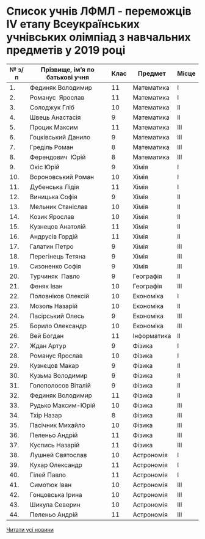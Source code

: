 # Список учнів ЛФМЛ - переможців  ІV етапу Всеукраїнських учнівських олімпіад з навчальних предметів у 2019 році

| № з/п | Прізвище, ім’я по батькові учня | Клас |   Предмет   | Місце |
| ----- | ------------------------------- | ---- | ----------- | ----- |
|  1.   |        Фединяк Володимир        |  11  | Математика  |   I   |
|  2.   |        Романус  Ярослав         |  11  | Математика  |   I   |
|  3.   |          Солоджук Гліб          |  10  | Математика  |  II   |
|  4.   |         Швець Анастасія         |  9   | Математика  |  II   |
|  5.   |          Процик Максим          |  11  | Математика  |  III  |
|  6.   |       Гоцківський Данило        |  9   | Математика  |  III  |
|  7.   |          Греділь Роман          |  8   | Математика  |  III  |
|  8.   |        Ферендович  Юрій         |  8   | Математика  |  III  |
|  9.   |            Окіс Юрій            |  9   |    Хімія    |   I   |
|  10.  |       Вороновський Роман        |  10  |    Хімія    |   I   |
|  11.  |         Дубенська Лідія         |  11  |    Хімія    |   I   |
|  12.  |         Виницька Софія          |  9   |    Хімія    |  II   |
|  13.  |        Мельник Станіслав        |  10  |    Хімія    |  II   |
|  14.  |          Козик Ярослав          |  10  |    Хімія    |  II   |
|  15.  |        Кузнецов Анатолій        |  11  |    Хімія    |  II   |
|  16.  |         Андрусів Гордій         |  11  |    Хімія    |  II   |
|  17.  |          Галатин Петро          |  9   |    Хімія    |  III  |
|  18.  |        Перегінець Тетяна        |  9   |    Хімія    |  III  |
|  19.  |         Сизоненко Софія         |  9   |    Хімія    |  III  |
|  20.  |         Турчиняк  Павло         |  9   |  Географія  |  II   |
|  21.  |           Феняк Іван            |  10  |  Географія  |  III  |
|  22.  |       Половніков Олексій        |  10  |  Економіка  |   I   |
|  23.  |         Мозоль Назарій          |  10  |  Економіка  |  II   |
|  24.  |        Пасірський Олесь         |  9   |  Економіка  |  III  |
|  25.  |        Борило Олександр         |  10  |  Економіка  |  III  |
|  26.  |           Вей Богдан            |  11  | Інформатика |  II   |
|  27.  |           Ждан Артур            |  9   |   Фізика    |   I   |
|  28.  |         Романус Ярослав         |  10  |   Фізика    |   I   |
|  29.  |         Кузнєцов Макар          |  9   |   Фізика    |  II   |
|  30.  |        Кузьма Володимир         |  9   |   Фізика    |  II   |
|  31.  |       Голополосов Віталій       |  9   |   Фізика    |  II   |
|  32.  |        Фединяк Володимир        |  11  |   Фізика    |  II   |
|  33.  |       Рудько Максим-Юрій        |  10  |   Фізика    |  III  |
|  34.  |           Тхір Назар            |  8   |   Фізика    |  III  |
|  35.  |        Пасічник Михайло         |  10  |   Фізика    |  III  |
|  36.  |         Пеленьо Андрій          |  11  |   Фізика    |  III  |
|  37.  |         Куспись Назарій         |  11  |   Фізика    |  III  |
|  38.  |        Лушней Святослав         |  10  | Астрономія  |   I   |
|  39.  |         Кухар Олександр         |  11  | Астрономія  |   I   |
|  40.  |           Гілей Павло           |  11  | Астрономія  |   I   |
|  41.  |          Симотюк Іван           |  10  | Астрономія  |  III  |
|  42.  |        Гонцовська Ірина         |  10  | Астрономія  |  III  |
|  43.  |         Шикула Северин          |  10  | Астрономія  |  III  |
|  44.  |         Пеленьо Андрій          |  11  | Астрономія  |  III  |

[Читати усі новини](/news)
